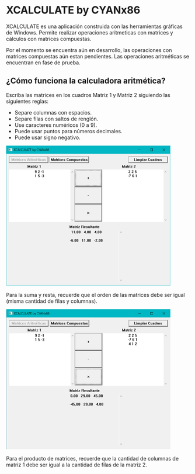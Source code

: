 # XCALCULATE by CYANx86

XCALCULATE es una aplicación construida con las herramientas
gráficas de Windows. Permite realizar operaciones aritmeticas
con matrices y cálculos con matrices compuestas.

Por el momento se encuentra aún en desarrollo, las operaciones
con matrices compuestas aún estan pendientes. Las operaciones
aritméticas se encuentran en fase de prueba.

## ¿Cómo funciona la calculadora aritmética?

Escriba las matrices en los cuadros Matriz 1 y Matriz 2 siguiendo
las siguientes reglas:
* Separe columnas con espacios.
* Separe filas con saltos de renglón.
* Use caracteres numéricos (0 a 9).
* Puede usar puntos para números decimales.
* Puede usar signo negativo.

<img src="images/example1.png" width="450">

Para la suma y resta, recuerde que el orden de las matrices debe ser igual
(misma cantidad de filas y columnas).

<img src="images/example2.png" width="450">

Para el producto de matrices, recuerde que la cantidad de columnas de matriz 1 debe ser
igual a la cantidad de filas de la matriz 2.